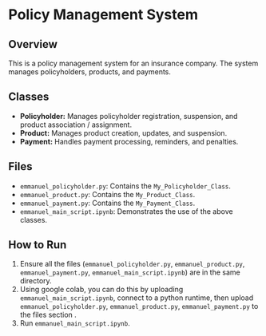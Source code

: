 # Policy Management System

## Overview
This is a policy management system for an insurance company. The system manages policyholders, products, and payments.

## Classes
- **Policyholder:** Manages policyholder registration, suspension, and product association / assignment.
- **Product:** Manages product creation, updates, and suspension.
- **Payment:** Handles payment processing, reminders, and penalties.

## Files
- `emmanuel_policyholder.py`: Contains the `My_Policyholder_Class`.
- `emmanuel_product.py`: Contains the `My_Product_Class`.
- `emmanuel_payment.py`: Contains the `My_Payment_Class`.
- `emmanuel_main_script.ipynb`: Demonstrates the use of the above classes.

## How to Run
1. Ensure all the files (`emmanuel_policyholder.py`, `emmanuel_product.py`, `emmanuel_payment.py`, `emmanuel_main_script.ipynb`) are in the same directory.
2. Using google colab, you can do this by uploading `emmanuel_main_script.ipynb`, connect to a python runtime, then upload `emmanuel_policyholder.py`, `emmanuel_product.py`, `emmanuel_payment.py` to the files section .
3. Run `emmanuel_main_script.ipynb`.
